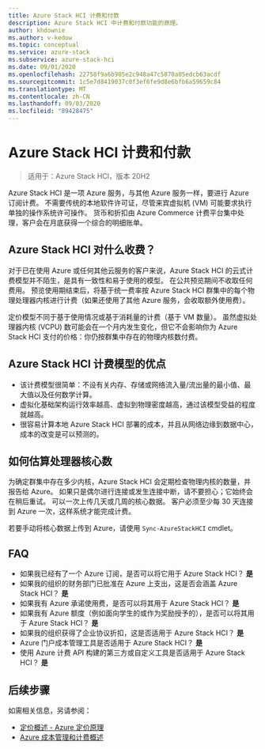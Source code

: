 ```yaml
---
title: Azure Stack HCI 计费和付款
description: Azure Stack HCI 中计费和付款功能的原理。
author: khdownie
ms.author: v-kedow
ms.topic: conceptual
ms.service: azure-stack
ms.subservice: azure-stack-hci
ms.date: 09/01/2020
ms.openlocfilehash: 22758f9a6b905e2c948a47c5870a05edcb63acdf
ms.sourcegitcommit: 1c5e7d8419037c0f3ef6fe9d8e6bfb6a59659c84
ms.translationtype: MT
ms.contentlocale: zh-CN
ms.lasthandoff: 09/03/2020
ms.locfileid: "89428475"
---
```

# <a name="azure-stack-hci-billing-and-payment"></a>Azure Stack HCI 计费和付款

> 适用于：Azure Stack HCI，版本 20H2

Azure Stack HCI 是一项 Azure 服务，与其他 Azure 服务一样，要进行 Azure 订阅计费。 不需要传统的本地软件许可证，尽管来宾虚拟机 (VM) 可能要求执行单独的操作系统许可操作。 货币和折扣由 Azure Commerce 计费平台集中处理，客户会在月底获得一个综合的明细账单。

## <a name="what-does-azure-stack-hci-charge-for"></a>Azure Stack HCI 对什么收费？

对于已在使用 Azure 或任何其他云服务的客户来说，Azure Stack HCI 的云式计费模型并不陌生，是具有一致性和易于使用的模型。 在公共预览期间不收取任何费用。 预览使用期结束后，将基于统一费率按 Azure Stack HCI 群集中的每个物理处理器内核进行计费（如果还使用了其他 Azure 服务，会收取额外使用费）。

定价模型不同于基于使用情况或基于消耗量的计费（基于 VM 数量）。 虽然虚拟处理器内核 (VCPU) 数可能会在一个月内发生变化，但它不会影响你为 Azure Stack HCI 支付的价格：你仍按群集中存在的物理内核数付费。

## <a name="advantages-of-the-azure-stack-hci-billing-model"></a>Azure Stack HCI 计费模型的优点

- 该计费模型很简单：不设有关内存、存储或网络流入量/流出量的最小值、最大值以及任何数学计算。
- 虚拟化基础架构运行效率越高、虚拟到物理密度越高，通过该模型受益的程度就越高。
- 很容易计算本地 Azure Stack HCI 部署的成本，并且从网络边缘到数据中心，成本的改变是可以预测的。

## <a name="how-the-number-of-processor-cores-is-assessed"></a>如何估算处理器核心数

为确定群集中存在多少内核，Azure Stack HCI 会定期检查物理内核的数量，并报告给 Azure。 如果只是偶尔进行连接或发生连接中断，请不要担心；它始终会在稍后重试。 可以一次上传几天或几周的核心数据。 客户必须至少每 30 天连接到 Azure 一次，这样系统才能完成计费。

若要手动将核心数据上传到 Azure，请使用 `Sync-AzureStackHCI` cmdlet。

## <a name="faq"></a>FAQ

- 如果我已经有了一个 Azure 订阅，是否可以将它用于 Azure Stack HCI？ **是**
- 如果我的组织的财务部门已批准在 Azure 上支出，这是否会涵盖 Azure Stack HCI？ **是**
- 如果我有 Azure 承诺使用费，是否可以将其用于 Azure Stack HCI？ **是**
- 如果我有 Azure 额度（例如面向学生的或作为奖励授予的），是否可以将其用于 Azure Stack HCI？ **是**
- 如果我的组织获得了企业协议折扣，这是否适用于 Azure Stack HCI？ **是**
- Azure 门户成本管理工具是否适用于 Azure Stack HCI？ **是**
- 使用 Azure 计费 API 构建的第三方或自定义工具是否适用于 Azure Stack HCI？ **是**

## <a name="next-steps"></a>后续步骤

如需相关信息，另请参阅：

- [定价概述 - Azure 定价原理](https://azure.microsoft.com/pricing/)
- [Azure 成本管理和计费概述](/azure/cost-management-billing/cost-management-billing-overview)
